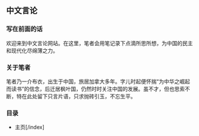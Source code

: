## 中文言论

### 写在前面的话

欢迎来到中文言论网站。在这里，笔者会用笔记录下点滴所思所想，为中国的民主和现代化尽绵薄之力。

### 关于笔者

笔者乃一介布衣，出生于中国，旅居加拿大多年。字儿时起便怀揣“为中华之崛起而读书”的信念，后迁居枫叶国，仍然时时关注中国的发展。虽不才，但也思索不断，特在此处留下只言片语，只求抛砖引玉，不忘生平。

### 目录
- 主页[/index]
